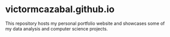 # victormcazabal.github.io
This repository hosts my personal portfolio website and showcases some of my data analysis and computer science projects.
